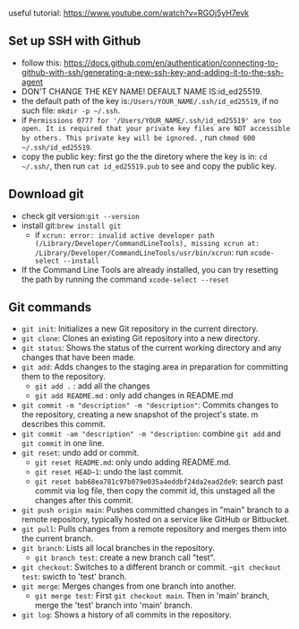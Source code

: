 useful tutorial: https://www.youtube.com/watch?v=RGOj5yH7evk
## Set up SSH with Github
 - follow this: https://docs.github.com/en/authentication/connecting-to-github-with-ssh/generating-a-new-ssh-key-and-adding-it-to-the-ssh-agent
 - DON'T CHANGE THE KEY NAME! DEFAULT NAME IS:id_ed25519.
 - the default path of the key is:`/Users/YOUR_NAME/.ssh/id_ed25519`, if no such file: `mkdir -p ~/.ssh`.
 - if `Permissions 0777 for '/Users/YOUR_NAME/.ssh/id_ed25519' are too open.
It is required that your private key files are NOT accessible by others.
This private key will be ignored.` , run `chmod 600 ~/.ssh/id_ed25519`.
 - copy the public key: first go the the diretory where the key is in: `cd ~/.ssh/`, then run `cat id_ed25519.pub` to see and copy the public key.

## Download git
- check git version:`git --version`
- install git:`brew install git`
  - if `xcrun: error: invalid active developer path (/Library/Developer/CommandLineTools), missing xcrun at: /Library/Developer/CommandLineTools/usr/bin/xcrun`: run `xcode-select --install`
- If the Command Line Tools are already installed, you can try resetting the path by running the command `xcode-select --reset`

## Git commands
- `git init`: Initializes a new Git repository in the current directory.
- `git clone`: Clones an existing Git repository into a new directory.
- `git status`: Shows the status of the current working directory and any changes that have been made.
- `git add`: Adds changes to the staging area in preparation for committing them to the repository.
    - `git add .` : add all the changes
    - `git add README.md` : only add changes in README.md
- `git commit -m "description" -m "description"`: Commits changes to the repository, creating a new snapshot of the project's state. m describes this commit.
- `git commit -am "description" -m "description`: combine `git add` and `git commit` in one line.
- `git reset`: undo add or commit.
    - `git reset README.md`: only undo adding README.md.
    - `git reset HEAD~1`: undo the last commit.
    - `git reset bab68ea781c97b079e035a4eddbf24da2ead2de9`: search past commit via log file, then copy the commit id, this unstaged all the changes after this commit. 
- `git push origin main`: Pushes committed changes in "main" branch to a remote repository, typically hosted on a service like GitHub or Bitbucket.
- `git pull`: Pulls changes from a remote repository and merges them into the current branch.
- `git branch`: Lists all local branches in the repository.
    - `git branch test`: create a new branch call "test".
- `git checkout`: Switches to a different branch or commit.
    -`git checkout test`: swicth to 'test' branch.
- `git merge`: Merges changes from one branch into another.
    - `git merge test`: First `git checkout main`. Then in 'main' branch, merge the 'test' branch into 'main' branch. 
- `git log`: Shows a history of all commits in the repository.





